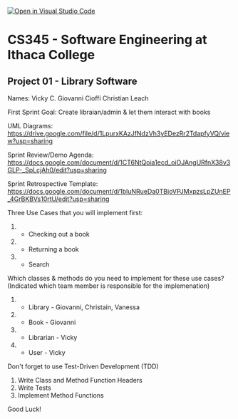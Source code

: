 [![Open in Visual Studio Code](https://classroom.github.com/assets/open-in-vscode-c66648af7eb3fe8bc4f294546bfd86ef473780cde1dea487d3c4ff354943c9ae.svg)](https://classroom.github.com/online_ide?assignment_repo_id=10008270&assignment_repo_type=AssignmentRepo)
# CS345 - Software Engineering at Ithaca College
## Project 01 - Library Software

Names:
Vicky C.
Giovanni Cioffi
Christian Leach

First Sprint Goal:
Create libraian/admin & let them interact with books

UML Diagrams:
https://drive.google.com/file/d/1LpurxKAzJfNdzVh3yEDezRr2TdapfyVQ/view?usp=sharing

Sprint Review/Demo Agenda:
https://docs.google.com/document/d/1CT6NtQoia1ecd_oiOJAngURfnX38v3GLP-_SpLcjAh0/edit?usp=sharing

Sprint Retrospective Template:
https://docs.google.com/document/d/1bluNRueDa0TBjoVPJMxpzsLpZUnEP_4GrBKBVs10rtU/edit?usp=sharing

Three Use Cases that you will implement first:
1. - Checking out a book
2. - Returning a book
3. - Search

Which classes & methods do you need to implement for these use cases?
(Indicated which team member is responsible for the implemenation)
1. - Library - Giovanni, Christain, Vanessa
2. - Book - Giovanni
3. - Librarian - Vicky
4. - User - Vicky

Don't forget to use Test-Driven Development (TDD)
1. Write Class and Method Function Headers
2. Write Tests
3. Implement Method Functions

Good Luck!

